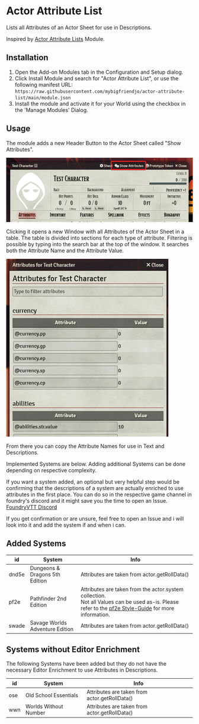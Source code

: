 # Actor Attribute List

Lists all Attributes of an Actor Sheet for use in Descriptions.

Inspired by [Actor Attribute Lists](https://github.com/relick/FoundryVTT-Actor-Attribute-Lists) Module.

## Installation

1. Open the Add-on Modules tab in the Configuration and Setup dialog.
2. Click Install Module and search for "Actor Attribute List", or use the following manifest URL: `https://raw.githubusercontent.com/mybigfriendjo/actor-attribute-list/main/module.json`
3. Install the module and activate it for your World using the checkbox in the 'Manage Modules' Dialog.

## Usage

The module adds a new Header Button to the Actor Sheet called "Show Attributes".

![Header Button](./assets/header_button.png)

Clicking it opens a new Window with all Attributes of the Actor Sheet in a table. The table is divided into sections for each type of attribute. Filtering is possible by typing into the search bar at the top of the window. It searches both the Attribute Name and the Attribute Value.

![Attribute Window](./assets/attributeWindow.png)

From there you can copy the Attribute Names for use in Text and Descriptions.

Implemented Systems are below. Adding additional Systems can be done depending on respective complexity.

If you want a system added, an optional but very helpful step would be confirming that the descriptions of a system are actually enriched to use attributes in the first place. You can do so in the respective game channel in foundry's discord and it might save you the time to open an Issue. [FoundryVTT Discord](https://discord.gg/foundryvtt)

If you get confirmation or are unsure, feel free to open an Issue and i will look into it and add the system if and when i can.

## Added Systems

| id    | System | Info |
| --- | --- | --- |
| dnd5e | Dungeons & Dragons 5th Edition | Attributes are taken from actor.getRollData() |
| pf2e  | Pathfinder 2nd Edition | Attributes are taken from the actor.system collection.<br>Not all Values can be used as-is. Please refer to the [pf2e Style-Guide](https://github.com/foundryvtt/pf2e/wiki/Style-Guide#inline-roll-links) for more information. |
| swade | Savage Worlds Adventure Edition | Attributes are taken from actor.getRollData() |

## Systems without Editor Enrichment

The following Systems have been added but they do not have the necessary Editor Enrichment to use Attributes in Descriptions.

| id  | System                | Info                                          |
| --- | --------------------- | --------------------------------------------- |
| ose | Old School Essentials | Attributes are taken from actor.getRollData() |
| wwn | Worlds Without Number | Attributes are taken from actor.getRollData() |
